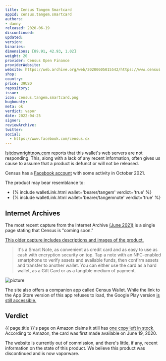 ```yaml
---
title: Census Tangem Smartcard
appId: census.tangem.smartcard
authors:
- danny
released: 2020-06-19
discontinued: 
updated: 
version: 
binaries: 
dimensions: [89.91, 42.93, 1.02]
weight: 20
provider: Census Open Finance
providerWebsite: 
website: https://web.archive.org/web/20200605015542/https://www.census.cx/
shop: 
country: 
price: 39USD 
repository: 
issue: 
icon: census.tangem.smartcard.png
bugbounty: 
meta: ok
verdict: vapor
date: 2022-04-25
signer: 
reviewArchive: 
twitter: 
social:
  - https://www.facebook.com/census.cx
---
```


[Isitdownrightnow.com](https://www.isitdownrightnow.com/census.cx.html) reports that this wallet's web servers are not responding. This, along with a lack of any recent information, often gives us cause to assume that a product is defunct or will not be released.

Census has a [Facebook account](https://www.facebook.com/census.cx) with some activity in October 2021.

The product may bear resemblance to: 

- {% include walletLink.html wallet='bearer/tangem' verdict='true' %}
- {% include walletLink.html wallet='bearer/tangemnote' verdict='true' %}

## Internet Archives

The most recent capture from the Internet Archive [(June 2021)](https://web.archive.org/web/20210611215121/https://www.census.cx/password) is a single page stating that Census is "coming soon."

[This older capture includes descriptions and images of the product.](https://web.archive.org/web/20210306020356/https://census.cx/)

> It's a Smart Note, as convenient as credit card and as easy to use as cash with encryption security on top. Tap a note with an NFC-enabled smartphone to verify assets and available funds, then confirm assets and transfer to another wallet. You can either use the card as a hard wallet, as a Gift Card or as a tangible medium of payment.

![picture](https://cdn.shopify.com/s/files/1/0282/0787/4122/files/3-Pages-from-census-2_720x.png?v=1577771822)

The site also offers a companion app called Census Wallet. While the link to the App Store version of this app refuses to load, the Google Play version [is still accessible.](https://play.google.com/store/apps/details?id=com.census.wallet)

## Verdict

{{ page.title }}'s page on Amazon claims it still has [one copy left in stock.](https://www.amazon.com/All-One-Contactless-Hardware-Securely/dp/B08BHH9GC6) According to Amazon, the card was first made available on June 19, 2020.

The website is currently out of commission, and there's little, if any, recent information on the state of this product. We believe this product was discontinued and is now vaporware. 

